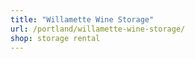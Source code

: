 ```yaml
---
title: "Willamette Wine Storage"
url: /portland/willamette-wine-storage/
shop: storage rental
---
```


